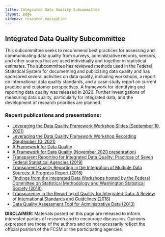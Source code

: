```yaml
---
title: Integrated Data Quality Subcommittee
layout: page
sidenav: resource_navigation
---
```


<h2 class="page-sub-title">Integrated Data Quality Subcommittee</h2>

<p>This subcommittee seeks to recommend best practices for assessing and communicating data quality from surveys, administrative records, sensors, and other sources that are used individually and together in statistical estimates. The subcommittee has reviewed methods used in the Federal Statistical System for documenting and publicizing data quality and has sponsored several activities on data quality, including workshops, a report on international data quality standards, and a case-study report on current practice and customer perspectives. A framework for identifying and reporting data quality was released in 2020. Further investigations of measuring data quality, particularly for integrated data, and the development of research priorities are planned.</p>

<h3 class="page-sub-heading">Recent publications and presentations:</h3>
<ul>
<li><a href="{{site.baseurl}}/assets/files/docs/2021.09.10%20Leveraging%20the%20Data%20Quality%20Framework%20Workshop%20Slides.pdf" target="_blank">Leveraging the Data Quality Framework Workshop Slides (September 10, 2021)</a></li>
<li><a href="{{site.baseurl}}/assets/files/audio/Data%20Quality%20Framework.m4v" target="_blank">Leveraging the Data Quality Framework Workshop Recording (September 10, 2021)</a></li>
<li><a href="{{site.baseurl}}/assets/files/docs/FCSM.20.04_A_Framework_for_Data_Quality.pdf" target="_blank">A Framework for Data Quality</a></li>
<li><a href="{{site.baseurl}}/assets/files/docs/Framework-Data-Quality-November-2020-presentation.pdf" target="_blank">A Framework for Data Quality (November 2020 presentation)</a></li>
<li><a href="{{site.baseurl}}/assets/files/docs/Transparent_Reporting_FCSM_19_01_092719.pdf" target="_blank">Transparent Reporting for Integrated Data Quality: Practices of Seven Federal Statistical Agencies (2019)</a></li>
<li><a href="{{site.baseurl}}/assets/files/docs/Quality_Integrated_Data.pdf" target="_blank">Transparent Quality Reporting in the Integration of Multiple Data Sources: A Progress Report (2018)</a></li>
<li><a href="{{site.baseurl}}/assets/files/docs/Workshop_Summary.pdf" target="_blank">Findings from the Integrated Data Workshops hosted by the Federal Committee on Statistical Methodology and Washington Statistical Society (2018)</a></li>
<li><a href="https://mathematica.org/publications/transparency-in-the-reporting-of-quality-for-integrated-data-a-review-of-international-standards" target="_blank">Transparency in the Reporting of Quality for Integrated Data: A Review of International Standards and Guidelines (2018)</a></li>
<li><a href="{{site.baseurl}}/assets/files/docs/DataQualityAssessmentTool.pdf" target="_blank">Data Quality Assessment Tool for Administrative Data (2013)</a></li>
</ul>

<p><b>DISCLAIMER:</b> Materials posted on this page are released to inform interested parties of research and to encourage discussion. Opinions expressed are those of the authors and do not necessarily reflect the official position of the FCSM or the participating agencies.</p>
